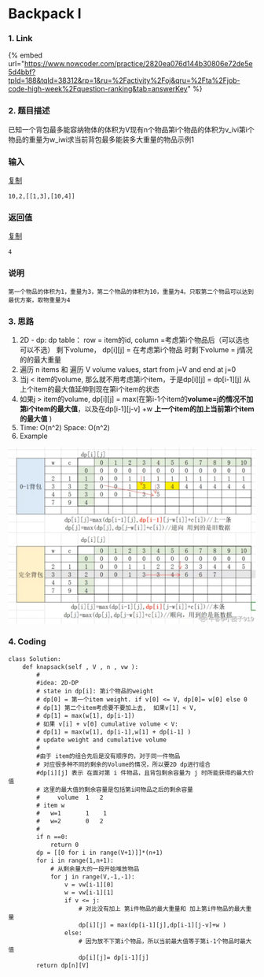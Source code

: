 # Backpack I

### 1. Link

{% embed url="https://www.nowcoder.com/practice/2820ea076d144b30806e72de5e5d4bbf?tpId=188&tqId=38312&rp=1&ru=%2Factivity%2Foj&qru=%2Fta%2Fjob-code-high-week%2Fquestion-ranking&tab=answerKey" %}



### 2. 题目描述

已知一个背包最多能容纳物体的体积为V现有n个物品第i个物品的体积为v\_ivi​ 第i个物品的重量为w\_iwi​求当前背包最多能装多大重量的物品示例1

### 输入

[复制](javascript:void%280%29;)

```text
10,2,[[1,3],[10,4]]
```

### 返回值

[复制](javascript:void%280%29;)

```text
4
```

### 说明

```text
第一个物品的体积为1，重量为3，第二个物品的体积为10，重量为4。只取第二个物品可以达到最优方案，取物重量为4
```



### 3. 思路

1.  2D - dp:   dp table： row = item的id,     column =考虑第i个物品后（可以选也可以不选） 剩下volume， dp\[i\]\[j\] = 在考虑第i个物品 时剩下volume = j情况的的最大重量
2. 遍历 n items 和 遍历 V volume values, start from j=V and end  at j=0
3. 当j &lt; item的volume, 那么就不用考虑第i个item，于是dp\[i\]\[j\] = dp\[i-1\]\[j\] 从上个item的最大值延伸到现在第i个item的状态
4. 如果j &gt; item的volume,  dp\[i\]\[j\] = max\(在第i-1个item的**volume=j的情况不加第i个item的最大值**，以及在dp\[i-1\]\[j-v\] +w  **上一个item的加上当前第i个item的最大值** \)
5. Time: O\(n^2\)  Space: O\(n^2\)
6. Example

![](../../.gitbook/assets/image%20%283%29.png)

### 4. Coding

```text
class Solution:
    def knapsack(self , V , n , vw ):
        #
        #idea: 2D-DP
        # state in dp[i]: 第i个物品的weight
        # dp[0] = 第一个item weight. if v[0] <= V, dp[0]= w[0] else 0
        # dp[1] 第二个item考虑要不要加上去,  如果v[1] < V,  
        # dp[1] = max(w[1], dp[i-1])
        # 如果 v[i] + v[0] cumulative volume < V:
        # dp[1] = max(w[1], dp[i-1],w[1] + dp[i-1] )
        # update weight and cumulative volume
        #
        #由于 item的组合先后是没有顺序的，对于同一件物品
        # 对应很多种不同的剩余的Volume的情况，所以要2D dp进行组合
        #dp[i][j] 表示 在面对第 i 件物品，且背包剩余容量为 j 时所能获得的最大价值
        # 这里的最大值的剩余容量是包括第i间物品之后的剩余容量
        #     volume  1   2
        # item w
        #   w=1       1    1
        #   w=2       0   2
        #
        if n ==0:
            return 0
        dp = [[0 for i in range(V+1)]]*(n+1)
        for i in range(1,n+1):
            # 从剩余量大的一段开始堆放物品
            for j in range(V,-1,-1):
                v = vw[i-1][0]
                w = vw[i-1][1]
                if v <= j:
                    # 对比没有加上 第i件物品的最大重量和 加上第i件物品的最大重量
                    dp[i][j] = max(dp[i-1][j],dp[i-1][j-v]+w )
                else:
                    # 因为放不下第i个物品，所以当前最大值等于第i-1个物品时最大值
                    dp[i][j]= dp[i-1][j]
        return dp[n][V]
        
```











